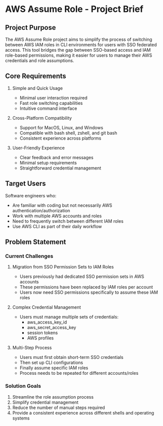 # AWS Assume Role - Project Brief

## Project Purpose
The AWS Assume Role project aims to simplify the process of switching between AWS IAM roles in CLI environments for users with SSO federated access. This tool bridges the gap between SSO-based access and IAM role-based permissions, making it easier for users to manage their AWS credentials and role assumptions.

## Core Requirements
1. Simple and Quick Usage
   - Minimal user interaction required
   - Fast role switching capabilities
   - Intuitive command interface

2. Cross-Platform Compatibility
   - Support for MacOS, Linux, and Windows
   - Compatible with bash shell, zshell, and git bash
   - Consistent experience across platforms

3. User-Friendly Experience
   - Clear feedback and error messages
   - Minimal setup requirements
   - Straightforward credential management

## Target Users
Software engineers who:
- Are familiar with coding but not necessarily AWS authentication/authorization
- Work with multiple AWS accounts and roles
- Need to frequently switch between different IAM roles
- Use AWS CLI as part of their daily workflow

## Problem Statement
### Current Challenges
1. Migration from SSO Permission Sets to IAM Roles
   - Users previously had dedicated SSO permission sets in AWS accounts
   - These permissions have been replaced by IAM roles per account
   - Users now need SSO permissions specifically to assume these IAM roles

2. Complex Credential Management
   - Users must manage multiple sets of credentials:
     - aws_access_key_id
     - aws_secret_access_key
     - session tokens
     - AWS profiles

3. Multi-Step Process
   - Users must first obtain short-term SSO credentials
   - Then set up CLI configurations
   - Finally assume specific IAM roles
   - Process needs to be repeated for different accounts/roles

### Solution Goals
1. Streamline the role assumption process
2. Simplify credential management
3. Reduce the number of manual steps required
4. Provide a consistent experience across different shells and operating systems 